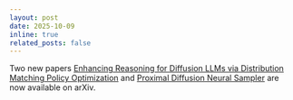 ```yaml
---
layout: post
date: 2025-10-09
inline: true
related_posts: false
---
```


Two new papers [Enhancing Reasoning for Diffusion LLMs via Distribution Matching Policy Optimization](https://arxiv.org/abs/2510.08233) and [Proximal Diffusion Neural Sampler](https://arxiv.org/abs/2510.03824) are now available on arXiv.